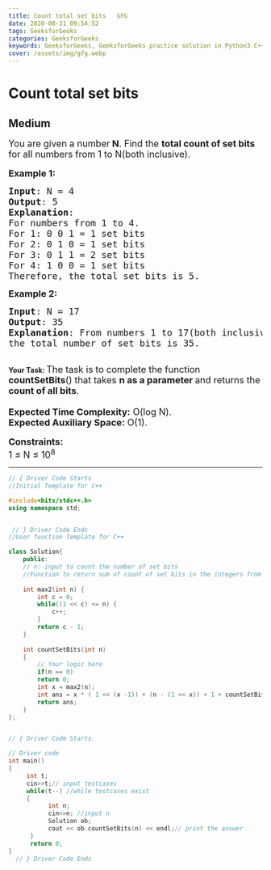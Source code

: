 ```yaml
---
title: Count total set bits   GFG
date: 2020-08-31 09:54:52
tags: GeeksforGeeks
categories: GeeksforGeeks
keywords: GeeksforGeeks, GeeksforGeeks practice solution in Python3 C++ Java, Count total set bits - GFG solution
cover: /assets/img/gfg.webp
---
```



# Count total set bits
## Medium 
<div class="problem-statement">
                <p></p><p><span style="font-size:18px">You are given a number<strong> N</strong>. Find the <strong>total count of set bits </strong>for all numbers from 1 to N(both inclusive).</span><br>
<br>
<span style="font-size:18px"><strong>Example 1:</strong></span></p>

<pre><span style="font-size:18px"><strong>Input</strong>: N = 4
<strong>Output</strong>: 5
<strong>Explanation</strong>:
For numbers from 1 to 4.
For 1: 0 0 1 = 1 set bits
For 2: 0 1 0 = 1 set bits
For 3: 0 1 1 = 2 set bits
For 4: 1 0 0 = 1 set bits
Therefore, the total set bits is 5.</span>
</pre>

<p><strong><span style="font-size:18px">Example 2:</span></strong></p>

<pre><span style="font-size:18px"><strong>Input</strong>: N = 17
<strong>Output</strong>: 35
<strong>Explanation</strong>: From numbers 1 to 17(both inclusive), 
the total number of set bits is 35.</span></pre>

<p><br>
<strong>Your Task:&nbsp;</strong><span style="font-size:18px">The task is to complete the function <strong>countSetBits</strong>() that takes <strong>n as a parameter </strong>and returns the<strong> count of all bits</strong>.<br>
<br>
<strong>Expected Time Complexity:</strong>&nbsp;O(log N).<br>
<strong>Expected Auxiliary Space:</strong>&nbsp;O(1).</span><br>
<br>
<span style="font-size:18px"><strong>Constraints:</strong></span><br>
<span style="font-size:18px">1 ≤ N ≤ 10<sup>8</sup></span></p>
 <p></p>
            </div>

---




```cpp
// { Driver Code Starts
//Initial Template for C++

#include<bits/stdc++.h>
using namespace std;


 // } Driver Code Ends
//User function Template for C++

class Solution{
    public:
    // n: input to count the number of set bits
    //Function to return sum of count of set bits in the integers from 1 to n.
    
    int max2(int n) {
        int c = 0;
        while((1 << c) <= n) {
            c++;
        }
        return c - 1;
    }
    
    int countSetBits(int n)
    {
        // Your logic here
        if(n == 0)
        return 0;
        int x = max2(n);
        int ans = x * ( 1 << (x -1)) + (n - (1 << x)) + 1 + countSetBits(n - (1<<x));
        return ans;
    }
};


// { Driver Code Starts.

// Driver code
int main()
{
	 int t;
	 cin>>t;// input testcases
	 while(t--) //while testcases exist
	 {
	       int n;
	       cin>>n; //input n
	       Solution ob;
	       cout << ob.countSetBits(n) << endl;// print the answer
	  }
	  return 0;
}
  // } Driver Code Ends
```

